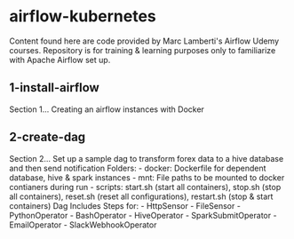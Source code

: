 # airflow-kubernetes
Content found here are code provided by Marc Lamberti's Airflow Udemy courses.
Repository is for training & learning purposes only to familiarize with Apache Airflow set up.

## 1-install-airflow
Section 1... Creating an airflow instances with Docker


## 2-create-dag
Section 2... Set up a sample dag to transform forex data to a hive database and then send notification
Folders:
    - docker: Dockerfile for dependent database, hive & spark instances
    - mnt: File paths to be mounted to docker contianers during run
    - scripts: start.sh (start all containers), stop.sh (stop all containers), reset.sh (reset all configurations), restart.sh (stop & start containers)
Dag Includes Steps for:
    - HttpSensor
    - FileSensor
    - PythonOperator
    - BashOperator
    - HiveOperator
    - SparkSubmitOperator
    - EmailOperator
    - SlackWebhookOperator
